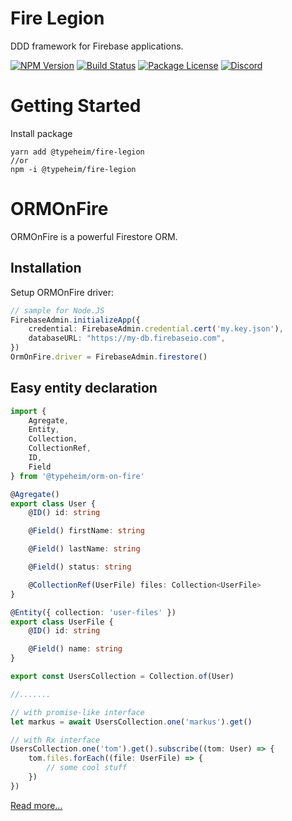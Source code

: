 # Fire Legion

DDD framework for Firebase applications.
<p>
    <a href="https://www.npmjs.com/package/@typeheim/fire-legion" target="_blank"><img src="https://img.shields.io/npm/v/@typeheim/fire-legion.svg" alt="NPM Version" /></a>
    <a href="https://travis-ci.org/github/typeheim/fire-legion" target="_blank"><img src="https://travis-ci.org/typeheim/fire-legion.svg?branch=master" alt="Build Status" /></a>
    <a href="https://www.npmjs.com/package/@typeheim/fire-legion" target="_blank"><img src="https://img.shields.io/npm/l/@typeheim/fire-legion.svg" alt="Package License" /></a>
    <a href="https://discord.gg/dmMznp9" target="_blank"><img src="https://img.shields.io/badge/discord-online-brightgreen.svg" alt="Discord"/></a>
</p>

# Getting Started

Install package

```shell
yarn add @typeheim/fire-legion
//or
npm -i @typeheim/fire-legion
```

# ORMOnFire

ORMOnFire is a powerful Firestore ORM.

## Installation

Setup ORMOnFire driver:

```typescript
// sample for Node.JS
FirebaseAdmin.initializeApp({
    credential: FirebaseAdmin.credential.cert('my.key.json'),
    databaseURL: "https://my-db.firebaseio.com",
})
OrmOnFire.driver = FirebaseAdmin.firestore()
```

## Easy entity declaration

```typescript
import {
    Agregate,
    Entity,
    Collection,
    CollectionRef,
    ID,
    Field
} from '@typeheim/orm-on-fire'

@Agregate()
export class User {
    @ID() id: string

    @Field() firstName: string

    @Field() lastName: string

    @Field() status: string

    @CollectionRef(UserFile) files: Collection<UserFile>
}

@Entity({ collection: 'user-files' })
export class UserFile {
    @ID() id: string

    @Field() name: string
}

export const UsersCollection = Collection.of(User)

//.......

// with promise-like interface
let markus = await UsersCollection.one('markus').get()

// with Rx interface
UsersCollection.one('tom').get().subscribe((tom: User) => {
    tom.files.forEach((file: UserFile) => {
        // some cool stuff
    })
}) 
```

[Read more...](packages/orm-on-fire/README.md)
